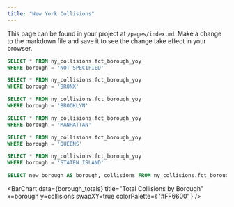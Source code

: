 ```yaml
---
title: "New York Collisions"
---
```

This page can be found in your project at `/pages/index.md`. Make a change to the markdown file and save it to see the change take effect in your browser.

```sql ns_borough_yoy
SELECT * FROM ny_collisions.fct_borough_yoy
WHERE borough = 'NOT SPECIFIED'
```

```sql bx_borough_yoy
SELECT * FROM ny_collisions.fct_borough_yoy
WHERE borough = 'BRONX'
```

```sql bky_borough_yoy
SELECT * FROM ny_collisions.fct_borough_yoy
WHERE borough = 'BROOKLYN'
```

```sql man_borough_yoy
SELECT * FROM ny_collisions.fct_borough_yoy
WHERE borough = 'MANHATTAN'
```

```sql qn_borough_yoy
SELECT * FROM ny_collisions.fct_borough_yoy
WHERE borough = 'QUEENS'
```

```sql st_borough_yoy
SELECT * FROM ny_collisions.fct_borough_yoy
WHERE borough = 'STATEN ISLAND'
```



<!-- <BarChart 
    data={collisions_by_borough} 
    x=new_borough 
    y=collisions
    yFmt=3k
    colorPalette={
        '#FF6600'
    }
/> -->
<BigValue
    data={ns_borough_yoy}
    title="Not Specified"
    value=collisions
    comparison=YoY
    comparisonTitle="since 2023"
    fmt=0,000
    downIsGood=true
/>

<BigValue
    data={bx_borough_yoy}
    title="Bronx"
    value=collisions
    comparison=YoY
    comparisonTitle="since 2023"
    fmt=0,000
    downIsGood=true
/>

<BigValue
    data={bky_borough_yoy}
    title="Brooklyn"
    value=collisions
    comparison=YoY
    comparisonTitle="since 2023"
    fmt=0,000
    downIsGood=true
/>

<BigValue
    data={man_borough_yoy}
    title="Manhattan"
    value=collisions
    comparison=YoY
    comparisonTitle="since 2023"
    fmt=0,000
    downIsGood=true
/>

<BigValue
    data={qn_borough_yoy}
    title="Queens"
    value=collisions
    comparison=YoY
    comparisonTitle="since 2023"
    fmt=0,000
    downIsGood=true
/>

<BigValue
    data={st_borough_yoy}
    title="Staten Island"
    value=collisions
    comparison=YoY
    comparisonTitle="since 2023"
    fmt=0,000
    downIsGood=true
/>

```sql borough_totals
SELECT new_borough AS borough, collisions FROM ny_collisions.fct_borough_collisions
```

<BarChart
    data={borough_totals}
    title="Total Collisions by Borough"
    x=borough
    y=collisions
    swapXY=true
    colorPalette={
        '#FF6600'
    }
/>
